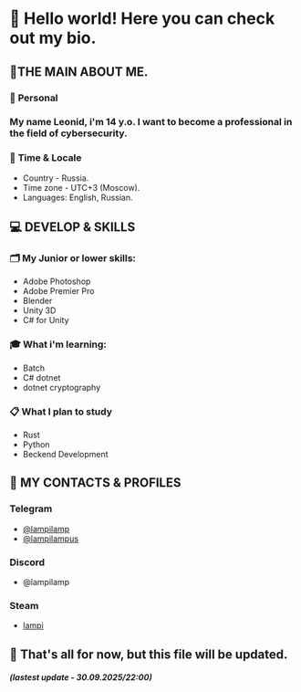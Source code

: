 # 🙌 Hello world! Here you can check out my bio.
## 📌THE MAIN ABOUT ME.
### 💾 **Personal**
### **My name Leonid, i'm 14 y.o. I want to become a professional in the field of cybersecurity.**
### 📅 **Time & Locale**
 - Country - Russia.
 - Time zone - UTC+3 (Moscow). 
 - Languages: English, Russian.
## 💻 DEVELOP & SKILLS
### 🗂 **My Junior or lower skills:**
- Adobe Photoshop
- Adobe Premier Pro
- Blender
- Unity 3D
- C# for Unity
### 🎓 **What i'm learning:**
- Batch
- C# dotnet
- dotnet cryptography
### 📋 **What I plan to study**
- Rust
- Python
- Beckend Development
## 📩 MY CONTACTS & PROFILES
### Telegram
- [@lampilamp](https://t.me/lampilamp)
- [@lampilampus](https://t.me/lampilampus)
### Discord
- @lampilamp
### Steam
- [lampi](https://steamcommunity.com/id/lampilamp/)
## 🫰 That's all for now, but this file will be updated.
##### (lastest update - 30.09.2025/22:00)
